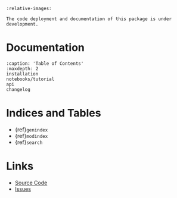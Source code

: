 ```{include} ../../README.md
:relative-images:
```

```{warning}
The code deployment and documentation of this package is under development.
```

# Documentation
```{toctree}
:caption: 'Table of Contents'
:maxdepth: 2
installation
notebooks/tutorial
api
changelog
```

# Indices and Tables

- {ref}`genindex`
- {ref}`modindex`
- {ref}`search`

# Links
- [Source Code](https://github.com/alisonbma/aiSFX)
- [Issues](https://github.com/alisonbma/aiSFX/issues)
